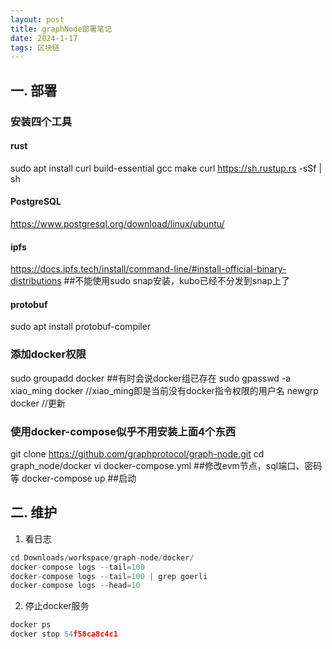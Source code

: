 ```yaml
---
layout: post
title: graphNode部署笔记
date: 2024-1-17
tags: 区块链
---
```


## 一. 部署

### 安装四个工具
#### rust
sudo apt install curl build-essential gcc make
curl https://sh.rustup.rs -sSf | sh

#### PostgreSQL
https://www.postgresql.org/download/linux/ubuntu/

#### ipfs
https://docs.ipfs.tech/install/command-line/#install-official-binary-distributions ##不能使用sudo snap安装，kubo已经不分发到snap上了

#### protobuf
sudo apt install protobuf-compiler

### 添加docker权限
sudo groupadd docker ##有时会说docker组已存在
sudo gpasswd -a xiao_ming docker //xiao_ming即是当前没有docker指令权限的用户名
newgrp docker  //更新

### 使用docker-compose似乎不用安装上面4个东西
git clone https://github.com/graphprotocol/graph-node.git
cd graph_node/docker
vi docker-compose.yml ##修改evm节点，sql端口、密码等
docker-compose up ##启动

## 二. 维护
1. 看日志
```js
cd Downloads/workspace/graph-node/docker/
docker-compose logs --tail=100
docker-compose logs --tail=100 | grep goerli
docker-compose logs --head=10
```

2. 停止docker服务
```js
docker ps
docker stop 54f58ca8c4c1
```